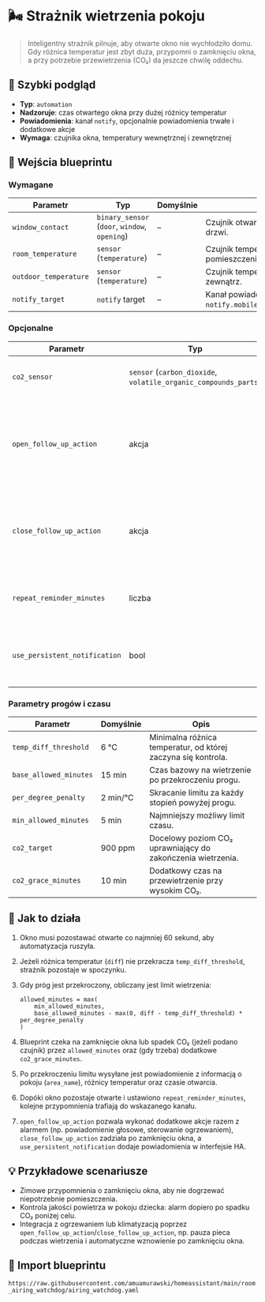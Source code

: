 # 🌬️ Strażnik wietrzenia pokoju

> Inteligentny strażnik pilnuje, aby otwarte okno nie wychłodziło domu. Gdy różnica temperatur jest zbyt duża, przypomni o zamknięciu okna, a przy potrzebie przewietrzenia (CO₂) da jeszcze chwilę oddechu.

## 🧾 Szybki podgląd
- **Typ**: `automation`
- **Nadzoruje**: czas otwartego okna przy dużej różnicy temperatur
- **Powiadomienia**: kanał `notify`, opcjonalnie powiadomienia trwałe i dodatkowe akcje
- **Wymaga**: czujnika okna, temperatury wewnętrznej i zewnętrznej

## 🔌 Wejścia blueprintu

### Wymagane
| Parametr | Typ | Domyślnie | Opis |
| --- | --- | --- | --- |
| `window_contact` | `binary_sensor` (`door`, `window`, `opening`) | – | Czujnik otwarcia okna lub drzwi. |
| `room_temperature` | `sensor` (`temperature`) | – | Czujnik temperatury w pomieszczeniu. |
| `outdoor_temperature` | `sensor` (`temperature`) | – | Czujnik temperatury na zewnątrz. |
| `notify_target` | `notify` target | – | Kanał powiadomień, np. `notify.mobile_app_moj_telefon`. |

### Opcjonalne
| Parametr | Typ | Domyślnie | Opis |
| --- | --- | --- | --- |
| `co2_sensor` | `sensor` (`carbon_dioxide`, `volatile_organic_compounds_parts`) | pusty | Wstrzymuje alarm do czasu spadku CO₂ poniżej celu. |
| `open_follow_up_action` | akcja | brak | Sekwencja akcji wykonywana razem z powiadomieniem o zbyt długim wietrzeniu (np. komunikat TTS, pauza ogrzewania). |
| `close_follow_up_action` | akcja | brak | Sekwencja akcji wykonywana po wykryciu zamknięcia okna (np. wznowienie ogrzewania, komunikat głosowy). |
| `repeat_reminder_minutes` | liczba | 10 | Interwał kolejnych przypomnień; `0` wyłącza powtórki. |
| `use_persistent_notification` | bool | `true` | Tworzy powiadomienie w interfejsie HA przy alarmie i po zamknięciu okna. |

### Parametry progów i czasu
| Parametr | Domyślnie | Opis |
| --- | --- | --- |
| `temp_diff_threshold` | 6 °C | Minimalna różnica temperatur, od której zaczyna się kontrola. |
| `base_allowed_minutes` | 15 min | Czas bazowy na wietrzenie po przekroczeniu progu. |
| `per_degree_penalty` | 2 min/°C | Skracanie limitu za każdy stopień powyżej progu. |
| `min_allowed_minutes` | 5 min | Najmniejszy możliwy limit czasu. |
| `co2_target` | 900 ppm | Docelowy poziom CO₂ uprawniający do zakończenia wietrzenia. |
| `co2_grace_minutes` | 10 min | Dodatkowy czas na przewietrzenie przy wysokim CO₂. |

## 🧠 Jak to działa
1. Okno musi pozostawać otwarte co najmniej 60 sekund, aby automatyzacja ruszyła.
2. Jeżeli różnica temperatur (`diff`) nie przekracza `temp_diff_threshold`, strażnik pozostaje w spoczynku.
3. Gdy próg jest przekroczony, obliczany jest limit wietrzenia:

   ```text
   allowed_minutes = max(
       min_allowed_minutes,
       base_allowed_minutes - max(0, diff - temp_diff_threshold) * per_degree_penalty
   )
   ```

4. Blueprint czeka na zamknięcie okna lub spadek CO₂ (jeżeli podano czujnik) przez `allowed_minutes` oraz (gdy trzeba) dodatkowe `co2_grace_minutes`.
5. Po przekroczeniu limitu wysyłane jest powiadomienie z informacją o pokoju (`area_name`), różnicy temperatur oraz czasie otwarcia.
6. Dopóki okno pozostaje otwarte i ustawiono `repeat_reminder_minutes`, kolejne przypomnienia trafiają do wskazanego kanału.
7. `open_follow_up_action` pozwala wykonać dodatkowe akcje razem z alarmem (np. powiadomienie głosowe, sterowanie ogrzewaniem), `close_follow_up_action` zadziała po zamknięciu okna, a `use_persistent_notification` dodaje powiadomienia w interfejsie HA.

## 💡 Przykładowe scenariusze
- Zimowe przypomnienia o zamknięciu okna, aby nie dogrzewać niepotrzebnie pomieszczenia.
- Kontrola jakości powietrza w pokoju dziecka: alarm dopiero po spadku CO₂ poniżej celu.
- Integracja z ogrzewaniem lub klimatyzacją poprzez `open_follow_up_action`/`close_follow_up_action`, np. pauza pieca podczas wietrzenia i automatyczne wznowienie po zamknięciu okna.

## 🔗 Import blueprintu
`https://raw.githubusercontent.com/amuamurawski/homeassistant/main/room_airing_watchdog/airing_watchdog.yaml`
